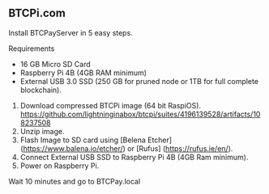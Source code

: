 ## BTCPi.com 

Install BTCPayServer in 5 easy steps. 

Requirements 
- 16 GB Micro SD Card
- Raspberry Pi 4B (4GB RAM minimum)
- External USB 3.0 SSD (250 GB for pruned node or 1TB for full complete blockchain).  

1. Download compressed BTCPi image (64 bit RaspiOS). https://github.com/lightninginabox/btcpi/suites/4196139528/artifacts/108237508
2. Unzip image. 
3. Flash Image to SD card using [Belena Etcher] (https://www.balena.io/etcher/) or [Rufus] (https://rufus.ie/en/). 
4. Connect External USB SSD to Raspberry Pi 4B (4GB Ram minimum). 
5. Power on Raspberry Pi. 

Wait 10 minutes and go to BTCPay.local
